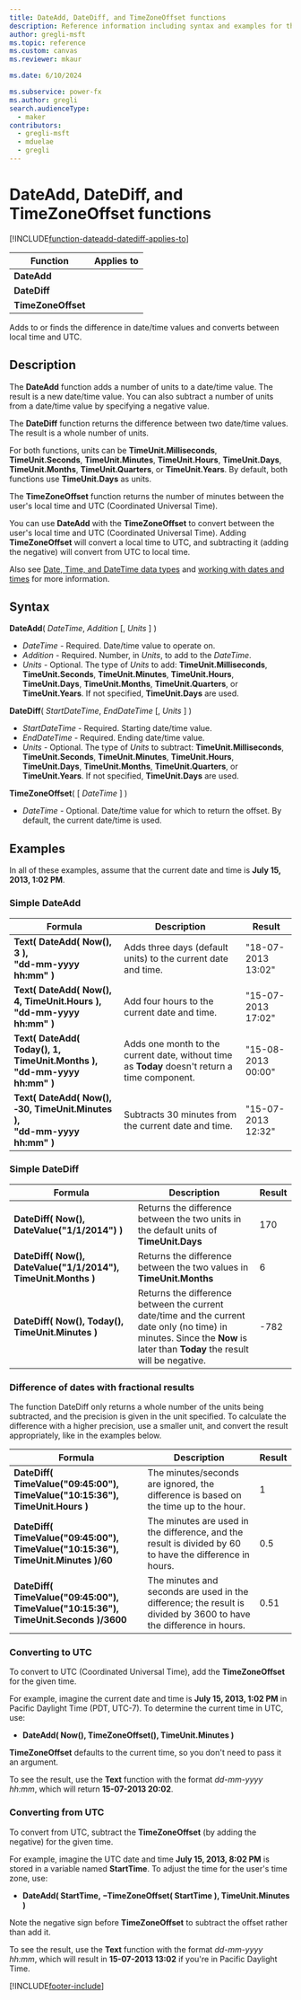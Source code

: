 ```yaml
---
title: DateAdd, DateDiff, and TimeZoneOffset functions
description: Reference information including syntax and examples for the DateAdd, DateDiff, and TimeZoneOffset functions.
author: gregli-msft
ms.topic: reference
ms.custom: canvas
ms.reviewer: mkaur

ms.date: 6/10/2024

ms.subservice: power-fx
ms.author: gregli
search.audienceType:
  - maker
contributors:
  - gregli-msft
  - mduelae
  - gregli
---
```


# DateAdd, DateDiff, and TimeZoneOffset functions
[!INCLUDE[function-dateadd-datediff-applies-to](includes/function-dateadd-datediff-applies-to.md)]

| Function | Applies to |
| - | - |
| **DateAdd** | |
| **DateDiff** | |
| **TimeZoneOffset** | |


Adds to or finds the difference in date/time values and converts between local time and UTC.

## Description

The **DateAdd** function adds a number of units to a date/time value. The result is a new date/time value. You can also subtract a number of units from a date/time value by specifying a negative value.

The **DateDiff** function returns the difference between two date/time values. The result is a whole number of units.

For both functions, units can be **TimeUnit.Milliseconds**, **TimeUnit.Seconds**, **TimeUnit.Minutes**, **TimeUnit.Hours**, **TimeUnit.Days**, **TimeUnit.Months**, **TimeUnit.Quarters**, or **TimeUnit.Years**. By default, both functions use **TimeUnit.Days** as units.

The **TimeZoneOffset** function returns the number of minutes between the user's local time and UTC (Coordinated Universal Time).

You can use **DateAdd** with the **TimeZoneOffset** to convert between the user's local time and UTC (Coordinated Universal Time). Adding **TimeZoneOffset** will convert a local time to UTC, and subtracting it (adding the negative) will convert from UTC to local time.

Also see [Date, Time, and DateTime data types](../data-types.md#date-time-and-datetime) and [working with dates and times](/power-apps/maker/canvas-apps/show-text-dates-times) for more information.

## Syntax

**DateAdd**( _DateTime_, _Addition_ [, *Units* ] )

- _DateTime_ - Required. Date/time value to operate on.
- _Addition_ - Required. Number, in _Units_, to add to the _DateTime_.
- _Units_ - Optional. The type of _Units_ to add: **TimeUnit.Milliseconds**, **TimeUnit.Seconds**, **TimeUnit.Minutes**, **TimeUnit.Hours**, **TimeUnit.Days**, **TimeUnit.Months**, **TimeUnit.Quarters**, or **TimeUnit.Years**. If not specified, **TimeUnit.Days** are used.

**DateDiff**( _StartDateTime_, _EndDateTime_ [, *Units* ] )

- _StartDateTime_ - Required. Starting date/time value.
- _EndDateTime_ - Required. Ending date/time value.
- _Units_ - Optional. The type of _Units_ to subtract: **TimeUnit.Milliseconds**, **TimeUnit.Seconds**, **TimeUnit.Minutes**, **TimeUnit.Hours**, **TimeUnit.Days**, **TimeUnit.Months**, **TimeUnit.Quarters**, or **TimeUnit.Years**. If not specified, **TimeUnit.Days** are used.

**TimeZoneOffset**( [ *DateTime* ] )

- _DateTime_ - Optional. Date/time value for which to return the offset. By default, the current date/time is used.

## Examples

In all of these examples, assume that the current date and time is **July 15, 2013, 1:02 PM**.

### Simple DateAdd

| Formula                                                                 | Description                                                                                    | Result             |
| ----------------------------------------------------------------------- | ---------------------------------------------------------------------------------------------- | ------------------ |
| **Text( DateAdd( Now(), 3 ),<br>"dd-mm-yyyy hh:mm" )**                  | Adds three days (default units) to the current date and time.                                  | "18-07-2013 13:02" |
| **Text( DateAdd( Now(), 4, TimeUnit.Hours ),<br>"dd-mm-yyyy hh:mm" )**           | Add four hours to the current date and time.                                                   | "15-07-2013 17:02" |
| **Text( DateAdd( Today(), 1, TimeUnit.Months ),<br>"dd-mm-yyyy hh:mm" )**        | Adds one month to the current date, without time as **Today** doesn't return a time component. | "15-08-2013 00:00" |
| **Text( DateAdd( Now(), &#8209;30, TimeUnit.Minutes ),<br>"dd-mm-yyyy hh:mm" )** | Subtracts 30 minutes from the current date and time.                                           | "15-07-2013 12:32" |

### Simple DateDiff

| Formula                                              | Description                                                                                                                                                                 | Result |
| ---------------------------------------------------- | --------------------------------------------------------------------------------------------------------------------------------------------------------------------------- | ------ |
| **DateDiff( Now(), DateValue("1/1/2014") )**         | Returns the difference between the two units in the default units of **TimeUnit.Days**                                                                                               | 170    |
| **DateDiff( Now(), DateValue("1/1/2014"), TimeUnit.Months )** | Returns the difference between the two values in **TimeUnit.Months**                                                                                                                 | 6      |
| **DateDiff( Now(), Today(), TimeUnit.Minutes )**              | Returns the difference between the current date/time and the current date only (no time) in minutes. Since the **Now** is later than **Today** the result will be negative. | -782   |

### Difference of dates with fractional results

The function DateDiff only returns a whole number of the units being subtracted, and the precision is given in the unit specified. To calculate the difference with a higher precision, use a smaller unit, and convert the result appropriately, like in the examples below.

| Formula                                                                    | Description                                                                                                        | Result |
| -------------------------------------------------------------------------- | ------------------------------------------------------------------------------------------------------------------ | ------ |
| **DateDiff( TimeValue("09:45:00"), TimeValue("10:15:36"), TimeUnit.Hours )**        | The minutes/seconds are ignored, the difference is based on the time up to the hour.                               | 1      |
| **DateDiff( TimeValue("09:45:00"), TimeValue("10:15:36"), TimeUnit.Minutes )/60**   | The minutes are used in the difference, and the result is divided by 60 to have the difference in hours.           | 0.5    |
| **DateDiff( TimeValue("09:45:00"), TimeValue("10:15:36"), TimeUnit.Seconds )/3600** | The minutes and seconds are used in the difference; the result is divided by 3600 to have the difference in hours. | 0.51   |

### Converting to UTC

To convert to UTC (Coordinated Universal Time), add the **TimeZoneOffset** for the given time.

For example, imagine the current date and time is **July 15, 2013, 1:02 PM** in Pacific Daylight Time (PDT, UTC-7). To determine the current time in UTC, use:

- **DateAdd( Now(), TimeZoneOffset(), TimeUnit.Minutes )**

**TimeZoneOffset** defaults to the current time, so you don't need to pass it an argument.

To see the result, use the **Text** function with the format _dd-mm-yyyy hh:mm_, which will return **15-07-2013 20:02**.

### Converting from UTC

To convert from UTC, subtract the **TimeZoneOffset** (by adding the negative) for the given time.

For example, imagine the UTC date and time **July 15, 2013, 8:02 PM** is stored in a variable named **StartTime**. To adjust the time for the user's time zone, use:

- **DateAdd( StartTime, &minus;TimeZoneOffset( StartTime ), TimeUnit.Minutes )**

Note the negative sign before **TimeZoneOffset** to subtract the offset rather than add it.

To see the result, use the **Text** function with the format _dd-mm-yyyy hh:mm_, which will result in **15-07-2013 13:02** if you're in Pacific Daylight Time.

[!INCLUDE[footer-include](../../includes/footer-banner.md)]








































































































































